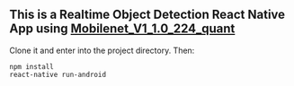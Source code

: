 ## This is a Realtime Object Detection React Native App using [Mobilenet_V1_1.0_224_quant](https://www.tensorflow.org/lite/guide/hosted_models)

Clone it and enter into the project directory.
Then:

```
npm install
react-native run-android

```
